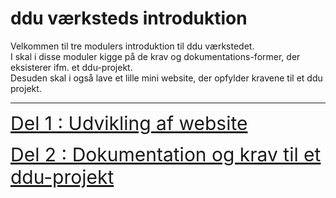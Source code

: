 # ddu værksteds introduktion

Velkommen til tre modulers introduktion til ddu værkstedet.    
I skal i disse moduler kigge på de krav og dokumentations-former, der eksisterer ifm. et ddu-projekt.    
Desuden skal i også lave et lille mini website, der opfylder kravene til et ddu projekt. 

--------------------------------

<a href="del1_udvikling" style="font-size:30px;">Del 1 : Udvikling af website</a>

<a href="del1_udvikling" style="font-size:30px;">Del 2 : Dokumentation og krav til et ddu-projekt</a>
